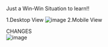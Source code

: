 Just a Win-Win Situation to learn!!

1.Desktop View
![image](https://user-images.githubusercontent.com/124498274/217322484-d6067aa0-c720-4653-8a39-27c40fc5bd07.png)
2.Mobile View

 CHANGES   
![image](https://user-images.githubusercontent.com/124498274/217328532-4c77cb0c-e41a-43d0-9db9-237265141eb1.png)
